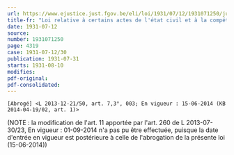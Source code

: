 ```yaml
---
url: https://www.ejustice.just.fgov.be/eli/loi/1931/07/12/1931071250/justel
title-fr: "Loi relative à certains actes de l'état civil et à la compétence des agents diplomatiques et consulaires en matière d'état civil (NOTE : Consultation des versions antérieures à partir du 01-07-1999 et mise à jour au 21-01-2014)"
date: 1931-07-12
source:
number: 1931071250
page: 4319
case: 1931-07-12/30
publication: 1931-07-31
starts: 1931-08-10
modifies:
pdf-original:
pdf-consolidated:
---
```


`[Abrogé] <L 2013-12-21/50, art. 7,3°, 003; En vigueur : 15-06-2014 (KB 2014-04-19/02, art. 1)>`

(NOTE : la modification de l'art. 11 apportée par l'art. 260 de L 2013-07-30/23,  En vigueur :  01-09-2014 n'a pas pu être effectuée, puisque la  date d'entrée en vigueur est postérieure à celle de l'abrogation de la présente loi (15-06-2014)) 
